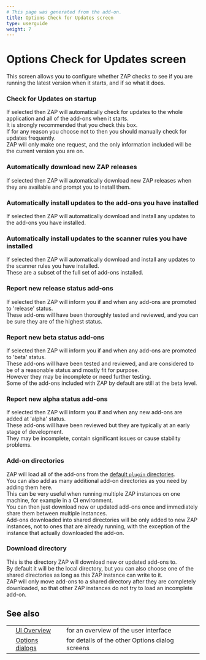 ```yaml
---
# This page was generated from the add-on.
title: Options Check for Updates screen
type: userguide
weight: 7
---
```


# Options Check for Updates screen

This screen allows you to configure whether ZAP checks to see if you are running
the latest version when it starts, and if so what it does.

### Check for Updates on startup

If selected then ZAP will automatically check for updates to the whole application and all of the add-ons when it starts.  
It is strongly recommended that you check this box.  
If for any reason you choose not to then you should manually check for updates frequently.  
ZAP will only make one request, and the only information included will be the current version you are on.

### Automatically download new ZAP releases

If selected then ZAP will automatically download new ZAP releases when they are available and prompt you to install them.

### Automatically install updates to the add-ons you have installed

If selected then ZAP will automatically download and install any updates to the add-ons you have installed.

### Automatically install updates to the scanner rules you have installed

If selected then ZAP will automatically download and install any updates to the scanner rules you have installed.  
These are a subset of the full set of add-ons installed.

### Report new release status add-ons

If selected then ZAP will inform you if and when any add-ons are promoted to 'release' status.  
These add-ons will have been thoroughly tested and reviewed, and you can be sure they are of the highest status.

### Report new beta status add-ons

If selected then ZAP will inform you if and when any add-ons are promoted to 'beta' status.  
These add-ons will have been tested and reviewed, and are considered to be of a reasonable status and mostly fit for purpose.  
However they may be incomplete or need further testing.  
Some of the add-ons included with ZAP by default are still at the beta level.

### Report new alpha status add-ons

If selected then ZAP will inform you if and when any new add-ons are added at 'alpha' status.  
These add-ons will have been reviewed but they are typically at an early stage of development.  
They may be incomplete, contain significant issues or cause stability problems.

### Add-on directories

ZAP will load all of the add-ons from the [default `plugin`
directories](/docs/desktop/start/features/addons/).  
You can also add as many additional add-on directories as you need by adding them here.  
This can be very useful when running multiple ZAP instances on one machine, for example in a CI environment.  
You can then just download new or updated add-ons once and immediately share them between multiple instances.  
Add-ons downloaded into shared directories will be only added to new ZAP instances, not to ones that are already running, with the exception of the instance that actually downloaded the add-on.

### Download directory

This is the directory ZAP will download new or updated add-ons to.  
By default it will be the local directory, but you can also choose one of the shared directories as long as this ZAP instance can write to it.  
ZAP will only move add-ons to a shared directory after they are completely downloaded, so that other ZAP instances do not try to load an incomplete add-on.

## See also

|   |                                                      |                                                 |
|---|------------------------------------------------------|-------------------------------------------------|
|   | [UI Overview](/docs/desktop/ui/)                     | for an overview of the user interface           |
|   | [Options dialogs](/docs/desktop/ui/dialogs/options/) | for details of the other Options dialog screens |

